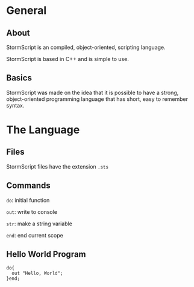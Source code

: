 # General

## About

StormScript is an compiled, object-oriented, scripting language. 

StormScript is based in C++ and is simple to use.

## Basics

StormScript was made on the idea that it is possible to have a strong, object-oriented programming language that has short, easy to remember syntax.

# The Language

## Files

StormScript files have the extension `.sts`

## Commands

`do`: initial function

`out`: write to console

`str`: make a string variable

`end`: end current scope

## Hello World Program

```
do{
  out "Hello, World";
}end;
```
